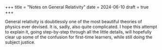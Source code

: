 +++
title = "Notes on General Relativity"
date = 2024-06-10
draft = true
+++

General relativity is doubtlessly one of the most beautiful theories of physics ever devised. It is, sadly, also quite complicated. I hope this attempt to explain it, going step-by-step through all the little details, will hopefully clear up some of the confusion for first-time learners, while still doing the subject justice.

<!-- more -->